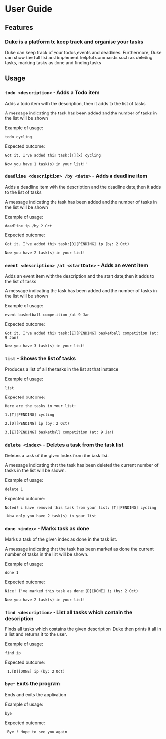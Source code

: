 # User Guide

## Features 
### Duke is a platform to keep track and organise your tasks
Duke can keep track of your todos,events and deadlines. Furthermore, Duke can show the
full list and implement helpful commands such as deleting tasks, marking tasks as 
done and  finding tasks


## Usage

### `todo <description>` - Adds a Todo item

Adds a todo item with the description, then it adds to the list of tasks

A message indicating the task has been added and the number of tasks in the list will be shown

Example of usage: 

`todo cycling`

Expected outcome:

`Got it. I've added this task:[T][x] cycling`
 
`Now you have 1 task(s) in your list!'`

### `deadline <description> /by <date>` - Adds a deadline item

Adds a deadline item with the description and the deadline date,then it adds to the list of tasks

A message indicating the task has been added and the number of tasks in the list will be shown

 Example of usage: 
 
 `deadline ip /by 2 Oct`
 
 Expected outcome:
 
 `Got it. I've added this task:[D][PENDING] ip (by: 2 Oct)`
 
 `Now you have 2 task(s) in your list!`

### `event <description> /at <startDate>` - Adds an event item

Adds an event item with the description and the start date,then it adds to the list of tasks

A message indicating the task has been added and the number of tasks in the list will be shown

 Example of usage: 
 
 `event basketball competition /at 9 Jan`
 
 Expected outcome:
 
`Got it. I've added this task:[E][PENDING] basketball competition (at: 9 Jan)`

`Now you have 3 task(s) in your list!`

### `list` - Shows the list of tasks

Produces a list of all the tasks in the list at that instance

 Example of usage: 
 
 `list`
 
 Expected outcome:
 
`Here are the tasks in your list:`

`1.[T][PENDING] cycling`

`2.[D][PENDING] ip (by: 2 Oct)`

`3.[E][PENDING] basketball competition (at: 9 Jan)`

### `delete <index>` - Deletes a task from the task list

Deletes a task of the given index from the task list.

A message indicating that the task has been deleted the current number 
of tasks in the list will be shown.

 Example of usage: 
 
 `delete 1`
 
 Expected outcome:
 
 `Noted! i have removed this task from your list: [T][PENDING] cycling`
 
` Now only you have 2 task(s) in your list`

### `done <index>` - Marks task as done

Marks a task of the given index as done in the task list.

A message indicating that the task has been marked as done the current number 
of tasks in the list will be shown.

 Example of usage: 
 
 `done 1`
 
 Expected outcome:
 
 `Nice! I've marked this task as done:[D][DONE] ip (by: 2 Oct)`
 
 `Now you have 2 task(s) in your list!`
 
 ### `find <description>` - List all tasks which contain the description
 
 Finds all tasks which contains the given description. Duke then prints it all in a list and
 returns it to the user.
 
 
  Example of usage: 
  
  `find ip`
  
  Expected outcome:
  
 ` 1.[D][DONE] ip (by: 2 Oct)`
 
  ### `bye`- Exits the program
  
 Ends and exits the application
  
  
   Example of usage: 
   
   `bye`
   
   Expected outcome:
   
  ` Bye ! Hope to see you again`
 